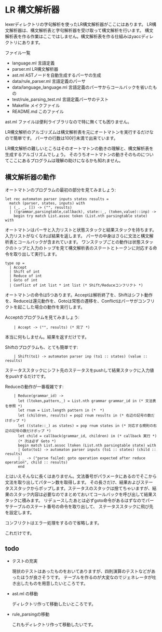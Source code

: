 # LR 構文解析器

lexerディレクトリの字句解析を使ったLR構文解析器がここにはあります。
LR構文解析器は、構文解析表と字句解析器を受け取って構文解析を行います。
構文解析表を作る作業はここではしません。構文解析表を作る仕組みはyaccディレクトリにあります。

ファイル一覧

- language.ml 言語定義
- parser.ml LR構文解析器
- ast.ml ASTノードを自動生成するパーサの生成
- data/rule_parser.ml 言語定義のパーサ
- data/language_language.ml 言語定義のパーサからコールバックを省いたもの
- test/rule\_parsing\_test.ml 言語定義パーサのテスト
- Makefile メイクファイル
- README.md このファイル

ast.ml ファイルは便利ライブラリなので特に無くても困りません。

LR構文解析のアルゴリズムは構文解析表を元にオートマトンを実行するだけなので簡単です。
パーサの行数は100行未満で出来ています。

LR構文解析の難しいところはそのオートマトンの動きの理解と、構文解析表を生成するアルゴリズムでしょう。
そのうちオートマトンの動きそのものについてここにあるプログラムは理解の助けになるかも知れません。

## 構文解析器の動作

オートマトンのプログラムの最初の部分を見てみましょう:

```
let rec automaton parser inputs states results = 
  match (parser, states, inputs) with
  | (_, _, []) -> ("", results)
  | ((grammar,parsingtable,callback), state::_, (token,value)::inp) ->
    begin try match List.assoc token (List.nth parsingtable state) with
```

オートマトンはパーサと入力リストと状態スタックと結果スタックを持ちます。
入力リストがなくなれば結果を返します。
パーサの中身はさらに文法と構文解析表とコールバックが含まれています。
ワンステップごとの動作は状態スタックのトップと入力のトップを見て構文解析表のステートとトークンに対応する命令を取り出して実行します。

```
type op =
  | Accept
  | Shift of int
  | Reduce of int
  | Goto of int
  | Conflict of int list * int list (* Shift/Reduceコンフリクト *)
```

オートマトンの命令は5つあります。Acceptは解析終了を、Shiftはシフト動作を、Reduceは還元動作を、Gotoは常態の遷移を、Conflictはパーサがコンフリクトを起こした場合の動作を実行します。

Acceptのプログラムを見てみましょう:

```
    | Accept -> ("", results) (* 完了 *)
```

本当に何もしません。結果を返すだけです。

Shiftのプログラムも、とても簡単です:

```
    | Shift(to1) -> automaton parser inp (to1 :: states) (value :: results)
```

ステータススタックにシフト先のステータスをpushして結果スタックに入力値をpushするだけです。

Reduceの動作が一番複雑です:

```
    | Reduce(grammar_id) ->
      let (ltoken,pattern,_) = List.nth grammar grammar_id in (* 文法表を参照 *)
      let rnum = List.length pattern in (*  *)
      let (children, results) = pop2 rnum results in (* 右辺の記号の数だけポップ *)
      let ((state::_) as states) = pop rnum states in (* 対応する規則の右辺の記号の数だけポップ *)
      let child = callback(grammar_id, children) in (* callback 実行 *)
      (* 次は必ず Goto *)
      begin match List.assoc ltoken (List.nth parsingtable state) with
      | Goto(to1) -> automaton parser inputs (to1 :: states) (child :: results)
      | _ -> ("parse failed: goto operation expected after reduce operation", child :: results)
      end
```

とはいえそんなに長くはありません。文法番号がパラメータにあるのでそこから文法を取り出してパターン数を取得します。
その長さだけ、結果およびステータススタックからポップします。ステータスのスタックは捨てちゃいますが、結果のスタック内容は必要なのでまとめておいてコールバックを呼び出して結果スタックに積みます。
リデュースしたあとは必ずgoto命令があるはずなのでパーサテーブルのステート番号の命令を取り出して、
ステータススタックに飛び先を設定します。

コンフリクトはエラー処理をするので省略します。

これだけです。

## todo

- テストの充実

  現状のテストはあったものをおいてありますが、四則演算のテストなどがあったほうが良さそうです。
  テーブルを作るのが大変なのでジェネレータが吐き出したものを用意したいところです。

- ast.ml の移動

  ディレクトリ作って移動したいところです。

- rule_parsingの移動

  これもディレクトリ作って移動したいです。
